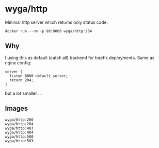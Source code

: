 # wyga/http

Minimal http server which returns only status code.

```
docker run --rm -p 80:8000 wyga/http:204
```

## Why

I using this as default (catch all) backend for traefik deployments. Same as nginx config:

```
server {
  listen 8000 default_server;
  return 204;
}
```

but a lot smaller ...

## Images
```
wyga/http:200
wyga/http:204
wyga/http:403
wyga/http:404
wyga/http:500
wyga/http:503
```
